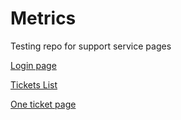 # Metrics
Testing repo for support service pages

[Login page](https://grant-inna.github.io/Metrics/app/login.html)

[Tickets List](https://grant-inna.github.io/Metrics/app/ticketList.html)

[One ticket page](https://grant-inna.github.io/Metrics/app/ticket.html)
